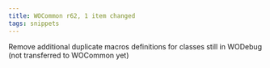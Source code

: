 ```yaml
---
title: WOCommon r62, 1 item changed
tags: snippets
---
```


Remove additional duplicate macros definitions for classes still in WODebug (not transferred to WOCommon yet)
